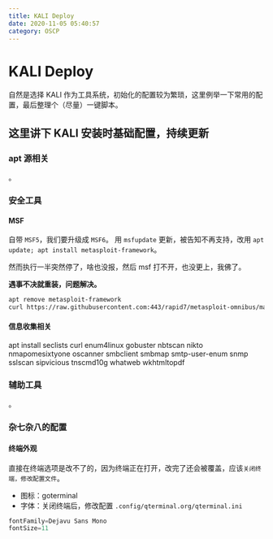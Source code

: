 ```yaml
---
title: KALI Deploy
date: 2020-11-05 05:40:57
category: OSCP
---
```


# KALI Deploy

自然是选择 KALI 作为工具系统，初始化的配置较为繁琐，这里例举一下常用的配置，最后整理个（尽量）一键脚本。

## 这里讲下 KALI 安装时基础配置，持续更新

### apt 源相关

。

### 安全工具

#### MSF
自带 `MSF5`，我们要升级成 `MSF6`。
用 `msfupdate` 更新，被告知不再支持，改用 `apt update; apt install metasploit-framework`。

然而执行一半突然停了，啥也没报，然后 msf 打不开，也没更上，我佛了。

**遇事不决就重装，问题解决。**
``` bash
apt remove metasploit-framework
curl https://raw.githubusercontent.com:443/rapid7/metasploit-omnibus/master/config/templates/metasploit-framework-wrappers/msfupdate.erb > msfinstall && chmod 755 msfinstall && ./msfinstall
```

#### 信息收集相关
apt install seclists curl enum4linux gobuster nbtscan nikto nmapomesixtyone oscanner smbclient smbmap smtp-user-enum snmp sslscan sipvicious tnscmd10g whatweb wkhtmltopdf

### 辅助工具
。

### 杂七杂八的配置

#### 终端外观
直接在终端选项是改不了的，因为终端正在打开，改完了还会被覆盖，应该`关闭终端，修改配置文件`。
- 图标：goterminal
- 字体：关闭终端后，修改配置 `.config/qterminal.org/qterminal.ini`
``` java
fontFamily=Dejavu Sans Mono
fontSize=11
```


